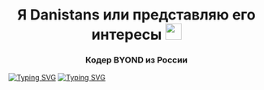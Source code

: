 <h1 align="center">Я Danistans или представляю его интересы
<img src="https://github.com/blackcater/blackcater/raw/main/images/Hi.gif" height="32"/></h1>
<h3 align="center">Кодер BYOND из России</h3>

[![Typing SVG](https://readme-typing-svg.herokuapp.com?color=%2336BCF7&lines=Heart+of+Hyperion+Master)](https://git.io/typing-svg)
[![Typing SVG](https://readme-typing-svg.herokuapp.com?color=%2336BCF7&lines=Tau+Ceti+Station+Contributor)](https://git.io/typing-svg)
